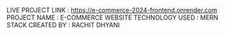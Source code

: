 LIVE PROJECT LINK :  https://e-commerce-2024-frontend.onrender.com
PROJECT NAME      :  E-COMMERCE WEBSITE
TECHNOLOGY USED   :  MERN STACK
CREATED BY        :  RACHIT DHYANI

